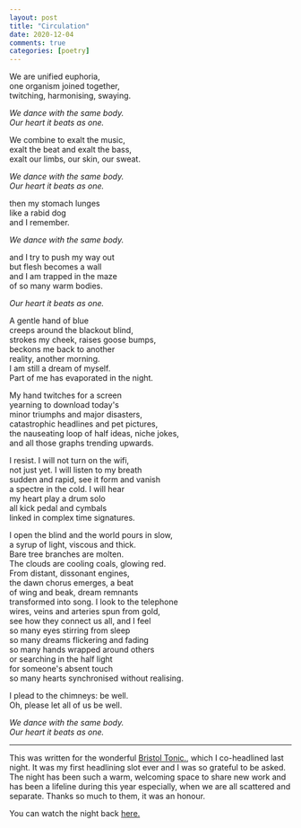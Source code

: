 ```yaml
---
layout: post
title: "Circulation"
date: 2020-12-04
comments: true
categories: [poetry]
---
```

We are unified euphoria,  
one organism joined together,  
twitching, harmonising, swaying.  

*We dance with the same body.*     
*Our heart it beats as one.*   

We combine to exalt the music,    
exalt the beat and exalt the bass,  
exalt our limbs, our skin, our sweat.  

*We dance with the same body.*  
*Our heart it beats as one.*  

then my stomach lunges  
like a rabid dog  
and I remember.  

*We dance with the same body.*  

and I try to push my way out  
but flesh becomes a wall  
and I am trapped in the maze  
of so many warm bodies.  

*Our heart it beats as one.*  

A gentle hand of blue   
creeps around the blackout blind,  
strokes my cheek, raises goose bumps,  
beckons me back to another   
reality, another morning.  
I am still a dream of myself.  
Part of me has evaporated in the night.  

My hand twitches for a screen  
yearning to download today's  
minor triumphs and major disasters,  
catastrophic headlines and pet pictures,  
the nauseating loop of half ideas, niche jokes,  
and all those graphs trending upwards.  

I resist. I will not turn on the wifi,  
not just yet.  I will listen to my breath  
sudden and rapid, see it form and vanish  
a spectre in the cold. I will hear   
my heart play a drum solo  
all kick pedal and cymbals  
linked in complex time signatures.   

I open the blind and the world pours in slow,   
a syrup of light, viscous and thick.   
Bare tree branches are molten.   
The clouds are cooling coals, glowing red.  
From distant, dissonant engines,  
the dawn chorus emerges, a beat   
of wing and beak, dream remnants   
transformed into song. I look to the telephone  
wires,  veins and arteries spun from gold,  
see how they connect us all, and I feel  
so many eyes stirring from sleep  
so many dreams flickering and fading   
so many hands wrapped around others   
or searching in the half light   
for someone's absent touch   
so many hearts synchronised without realising.   

I plead to the chimneys: be well.   
Oh, please let all of us be well.  

*We dance with the same body.*  
*Our heart it beats as one.*  

***

This was written for the wonderful [Bristol Tonic.](facebook.com/BristolTonic/), which I co-headlined last night. It was my first headlining slot ever and I was so grateful to be asked. The night has been such a warm, welcoming space to share new work and has been a lifeline during this year especially, when we are all scattered and separate. Thanks so much to them, it was an honour.

You can watch the night back [here.](https://www.facebook.com/881907221970150/videos/403226870869725)

